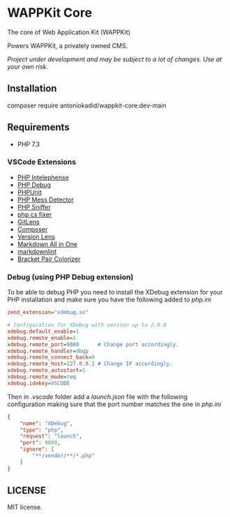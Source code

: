 # WAPPKit Core

The core of Web Application Kit (WAPPKit)

Powers WAPPKit, a privately owned CMS.

*Project under development and may be subject to a lot of changes. Use at your own risk.*

## Installation

composer require antoniokadid/wappkit-core:dev-main

## Requirements

* PHP 7.3

### VSCode Extensions

* [PHP Intelephense](https://marketplace.visualstudio.com/items?itemName=bmewburn.vscode-intelephense-client)
* [PHP Debug](https://marketplace.visualstudio.com/items?itemName=felixfbecker.php-debug)
* [PHPUnit](https://marketplace.visualstudio.com/items?itemName=emallin.phpunit)
* [PHP Mess Detector](https://marketplace.visualstudio.com/items?itemName=ecodes.vscode-phpmd)
* [PHP Sniffer](https://marketplace.visualstudio.com/items?itemName=wongjn.php-sniffer)
* [php cs fixer](https://marketplace.visualstudio.com/items?itemName=junstyle.php-cs-fixer)
* [GitLens](https://marketplace.visualstudio.com/items?itemName=eamodio.gitlens)
* [Composer](https://marketplace.visualstudio.com/items?itemName=ikappas.composer)
* [Version Lens](https://marketplace.visualstudio.com/items?itemName=pflannery.vscode-versionlens)
* [Markdown All in One](https://marketplace.visualstudio.com/items?itemName=yzhang.markdown-all-in-one)
* [markdownlint](https://marketplace.visualstudio.com/items?itemName=DavidAnson.vscode-markdownlint)
* [Bracket Pair Colorizer](https://marketplace.visualstudio.com/items?itemName=CoenraadS.bracket-pair-colorizer)

### Debug (using PHP Debug extension)

To be able to debug PHP you need to install the XDebug extension for your PHP installation and make sure you have the following added to *php.ini*

```ini
zend_extension="xdebug.so"

# Configuration for XDebug with version up to 2.9.8
xdebug.default_enable=1
xdebug.remote_enable=1
xdebug.remote_port=9000      # Change port accordingly.
xdebug.remote_handler=dbgp
xdebug.remote_connect_back=0
xdebug.remote_host=127.0.0.1 # Change IP accordingly.
xdebug.remote_autostart=1
xdebug.remote_mode=req
xdebug.idekey=VSCODE
```

Then in *.vscode* folder add a *launch.json* file with the following configuration making sure that the port number matches the one in *php.ini*

```json
{
    "name": "XDebug",
    "type": "php",
    "request": "launch",
    "port": 9000,
    "ignore": [
        "**/vendor/**/*.php"
    ]
}
```

## LICENSE

MIT license.
